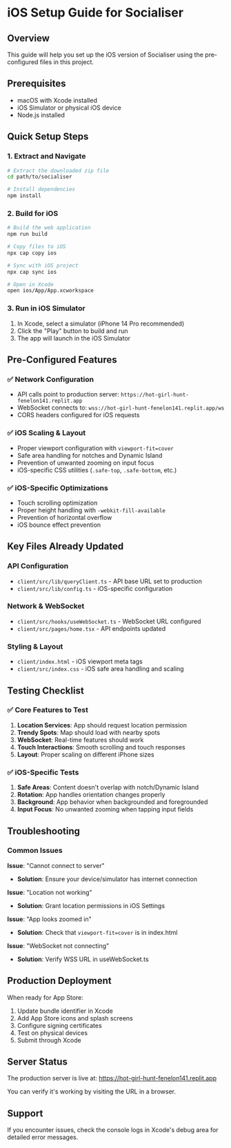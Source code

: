 # iOS Setup Guide for Socialiser

## Overview
This guide will help you set up the iOS version of Socialiser using the pre-configured files in this project.

## Prerequisites
- macOS with Xcode installed
- iOS Simulator or physical iOS device
- Node.js installed

## Quick Setup Steps

### 1. Extract and Navigate
```bash
# Extract the downloaded zip file
cd path/to/socialiser

# Install dependencies
npm install
```

### 2. Build for iOS
```bash
# Build the web application
npm run build

# Copy files to iOS
npx cap copy ios

# Sync with iOS project
npx cap sync ios

# Open in Xcode
open ios/App/App.xcworkspace
```

### 3. Run in iOS Simulator
1. In Xcode, select a simulator (iPhone 14 Pro recommended)
2. Click the "Play" button to build and run
3. The app will launch in the iOS Simulator

## Pre-Configured Features

### ✅ Network Configuration
- API calls point to production server: `https://hot-girl-hunt-fenelon141.replit.app`
- WebSocket connects to: `wss://hot-girl-hunt-fenelon141.replit.app/ws`
- CORS headers configured for iOS requests

### ✅ iOS Scaling & Layout
- Proper viewport configuration with `viewport-fit=cover`
- Safe area handling for notches and Dynamic Island
- Prevention of unwanted zooming on input focus
- iOS-specific CSS utilities (`.safe-top`, `.safe-bottom`, etc.)

### ✅ iOS-Specific Optimizations
- Touch scrolling optimization
- Proper height handling with `-webkit-fill-available`
- Prevention of horizontal overflow
- iOS bounce effect prevention

## Key Files Already Updated

### API Configuration
- `client/src/lib/queryClient.ts` - API base URL set to production
- `client/src/lib/config.ts` - iOS-specific configuration

### Network & WebSocket
- `client/src/hooks/useWebSocket.ts` - WebSocket URL configured
- `client/src/pages/home.tsx` - API endpoints updated

### Styling & Layout
- `client/index.html` - iOS viewport meta tags
- `client/src/index.css` - iOS safe area handling and scaling

## Testing Checklist

### ✅ Core Features to Test
1. **Location Services**: App should request location permission
2. **Trendy Spots**: Map should load with nearby spots
3. **WebSocket**: Real-time features should work
4. **Touch Interactions**: Smooth scrolling and touch responses
5. **Layout**: Proper scaling on different iPhone sizes

### ✅ iOS-Specific Tests
1. **Safe Areas**: Content doesn't overlap with notch/Dynamic Island
2. **Rotation**: App handles orientation changes properly
3. **Background**: App behavior when backgrounded and foregrounded
4. **Input Focus**: No unwanted zooming when tapping input fields

## Troubleshooting

### Common Issues

**Issue**: "Cannot connect to server"
- **Solution**: Ensure your device/simulator has internet connection

**Issue**: "Location not working"
- **Solution**: Grant location permissions in iOS Settings

**Issue**: "App looks zoomed in"
- **Solution**: Check that `viewport-fit=cover` is in index.html

**Issue**: "WebSocket not connecting"
- **Solution**: Verify WSS URL in useWebSocket.ts

## Production Deployment

When ready for App Store:
1. Update bundle identifier in Xcode
2. Add App Store icons and splash screens
3. Configure signing certificates
4. Test on physical devices
5. Submit through Xcode

## Server Status
The production server is live at: https://hot-girl-hunt-fenelon141.replit.app

You can verify it's working by visiting the URL in a browser.

## Support
If you encounter issues, check the console logs in Xcode's debug area for detailed error messages.